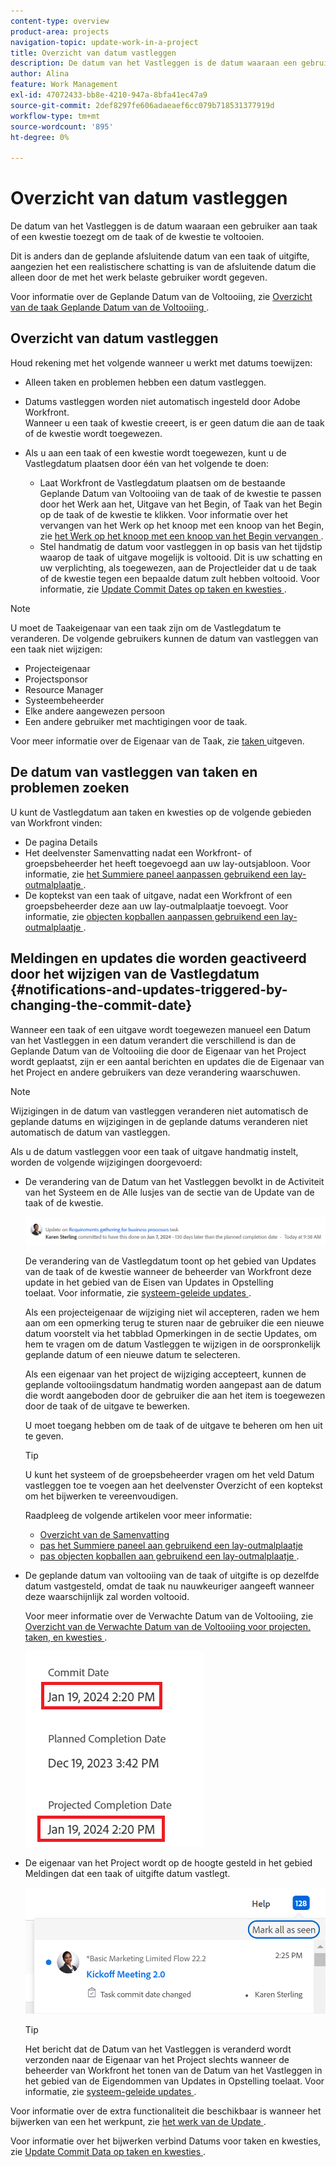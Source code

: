 ```yaml
---
content-type: overview
product-area: projects
navigation-topic: update-work-in-a-project
title: Overzicht van datum vastleggen
description: De datum van het Vastleggen is de datum waaraan een gebruiker aan taak of een kwestie toezegt om de taak of de kwestie te voltooien. Dit is anders dan de geplande afsluitende datum, aangezien het een realistischere schatting is van de afwerkingsdatum die wordt gegeven door de gebruiker die rechtstreeks met het werk is belast.
author: Alina
feature: Work Management
exl-id: 47072433-bb8e-4210-947a-8bfa41ec47a9
source-git-commit: 2def8297fe606adaeaef6cc079b718531377919d
workflow-type: tm+mt
source-wordcount: '895'
ht-degree: 0%

---
```


# Overzicht van datum vastleggen

<!--Audited: 07/2024-->

<!-- <span class="preview">The highlighted information on this page refers to functionality not yet generally available. It is available only in the Preview environment for all customers, or in the Production environment for customers who enabled fast releases.</span>

<span class="preview">For information about fast releases, see [Enable or disable fast releases for your organization](/help/quicksilver/administration-and-setup/set-up-workfront/configure-system-defaults/enable-fast-release-process.md).</span>

<span class="preview">For information about the current release, see [Third Quarter 2024 release overview](/help/quicksilver/product-announcements/product-releases/24-q3-release-activity/24-q3-release-overview.md).</span>-->

De datum van het Vastleggen is de datum waaraan een gebruiker aan taak of een kwestie toezegt om de taak of de kwestie te voltooien.

Dit is anders dan de geplande afsluitende datum van een taak of uitgifte, aangezien het een realistischere schatting is van de afsluitende datum die alleen door de met het werk belaste gebruiker wordt gegeven.

Voor informatie over de Geplande Datum van de Voltooiing, zie [ Overzicht van de taak Geplande Datum van de Voltooiing ](../../../manage-work/tasks/task-information/task-planned-completion-date.md).

## Overzicht van datum vastleggen

Houd rekening met het volgende wanneer u werkt met datums toewijzen:

* Alleen taken en problemen hebben een datum vastleggen.
* Datums vastleggen worden niet automatisch ingesteld door Adobe Workfront.\
  Wanneer u een taak of kwestie creeert, is er geen datum die aan de taak of de kwestie wordt toegewezen.
* Als u aan een taak of een kwestie wordt toegewezen, kunt u de Vastlegdatum plaatsen door één van het volgende te doen:

   * Laat Workfront de Vastlegdatum plaatsen om de bestaande Geplande Datum van Voltooiing van de taak of de kwestie te passen door het Werk aan het, Uitgave van het Begin, of Taak van het Begin op de taak of de kwestie te klikken. Voor informatie over het vervangen van het Werk op het knoop met een knoop van het Begin, zie [ het Werk op het knoop met een knoop van het Begin vervangen ](../../../people-teams-and-groups/create-and-manage-teams/work-on-it-button-to-start-button.md).
   * Stel handmatig de datum voor vastleggen in op basis van het tijdstip waarop de taak of uitgave mogelijk is voltooid. Dit is uw schatting en uw verplichting, als toegewezen, aan de Projectleider dat u de taak of de kwestie tegen een bepaalde datum zult hebben voltooid.
Voor informatie, zie [ Update Commit Dates op taken en kwesties ](/help/quicksilver/manage-work/projects/updating-work-in-a-project/update-commit-date-on-tasks-and-issues.md).

>[!NOTE]
>
>U moet de Taakeigenaar van een taak zijn om de Vastlegdatum te veranderen. De volgende gebruikers kunnen de datum van vastleggen van een taak niet wijzigen:
>
>* Projecteigenaar
>* Projectsponsor
>* Resource Manager
>* Systeembeheerder
>* Elke andere aangewezen persoon
>* Een andere gebruiker met machtigingen voor de taak.
>
>Voor meer informatie over de Eigenaar van de Taak, zie [ taken ](../../../manage-work/tasks/manage-tasks/edit-tasks.md) uitgeven.

## De datum van vastleggen van taken en problemen zoeken

U kunt de Vastlegdatum aan taken en kwesties op de volgende gebieden van Workfront vinden:

* De pagina Details
* Het deelvenster Samenvatting nadat een Workfront- of groepsbeheerder het heeft toegevoegd aan uw lay-outsjabloon. Voor informatie, zie [ het Summiere paneel aanpassen gebruikend een lay-outmalplaatje ](/help/quicksilver/administration-and-setup/customize-workfront/use-layout-templates/customize-home-summary-layout-template.md).
* De koptekst van een taak of uitgave, nadat een Workfront of een groepsbeheerder deze aan uw lay-outmalplaatje toevoegt. Voor informatie, zie [ objecten kopballen aanpassen gebruikend een lay-outmalplaatje ](/help/quicksilver/administration-and-setup/customize-workfront/use-layout-templates/customize-object-headers.md).

## Meldingen en updates die worden geactiveerd door het wijzigen van de Vastlegdatum {#notifications-and-updates-triggered-by-changing-the-commit-date}

Wanneer een taak of een uitgave wordt toegewezen manueel een Datum van het Vastleggen in een datum verandert die verschillend is dan de Geplande Datum van de Voltooiing die door de Eigenaar van het Project wordt geplaatst, zijn er een aantal berichten en updates die de Eigenaar van het Project en andere gebruikers van deze verandering waarschuwen.

>[!NOTE]
>
>Wijzigingen in de datum van vastleggen veranderen niet automatisch de geplande datums en wijzigingen in de geplande datums veranderen niet automatisch de datum van vastleggen.

Als u de datum vastleggen voor een taak of uitgave handmatig instelt, worden de volgende wijzigingen doorgevoerd:

* De verandering van de Datum van het Vastleggen bevolkt in de Activiteit van het Systeem en de Alle lusjes van de sectie van de Update van de taak of de kwestie.

  ![](assets/project-owner-notification-update-stream-that-commit-date-affects-project-timeline.png)

  De verandering van de Vastlegdatum toont op het gebied van Updates van de taak of de kwestie wanneer de beheerder van Workfront deze update in het gebied van de Eisen van Updates in Opstelling toelaat. Voor informatie, zie [ systeem-geleide updates ](../../../administration-and-setup/set-up-workfront/system-tracked-update-feeds/system-tracked-update-feeds.md).

  Als een projecteigenaar de wijziging niet wil accepteren, raden we hem aan om een opmerking terug te sturen naar de gebruiker die een nieuwe datum voorstelt via het tabblad Opmerkingen in de sectie Updates, om hem te vragen om de datum Vastleggen te wijzigen in de oorspronkelijk geplande datum of een nieuwe datum te selecteren.

  Als een eigenaar van het project de wijziging accepteert, kunnen de geplande voltooiingsdatum handmatig worden aangepast aan de datum die wordt aangeboden door de gebruiker die aan het item is toegewezen door de taak of de uitgave te bewerken.

  U moet toegang hebben om de taak of de uitgave te beheren om hen uit te geven.

  >[!TIP]
  >
  >U kunt het systeem of de groepsbeheerder vragen om het veld Datum vastleggen toe te voegen aan het deelvenster Overzicht of een koptekst om het bijwerken te vereenvoudigen.
  >
  >Raadpleeg de volgende artikelen voor meer informatie:
  >
  >* [ Overzicht van de Samenvatting ](/help/quicksilver/workfront-basics/the-new-workfront-experience/summary-overview.md)
  >* [ pas het Summiere paneel aan gebruikend een lay-outmalplaatje ](/help/quicksilver/administration-and-setup/customize-workfront/use-layout-templates/customize-home-summary-layout-template.md)
  >* [ pas objecten kopballen aan gebruikend een lay-outmalplaatje ](/help/quicksilver/administration-and-setup/customize-workfront/use-layout-templates/customize-object-headers.md).

<!--this is no longer possible: 
>[!NOTE]
>
>If you want to see how the timeline of the project is affected by accepting to change the Planned Completion Date of the task, click **Project Timeline**. This opens the task list where you can evaluate the date changes and the project timeline.
>
>
>![](assets/project-owner-notification-update-stream-that-commit-date-affects-project-timeline-highlighted-nwe-350x139.png)  >
>
-->


* De geplande datum van voltooiing van de taak of uitgifte is op dezelfde datum vastgesteld, omdat de taak nu nauwkeuriger aangeeft wanneer deze waarschijnlijk zal worden voltooid.

  Voor meer informatie over de Verwachte Datum van de Voltooiing, zie [ Overzicht van de Verwachte Datum van de Voltooiing voor projecten, taken, en kwesties ](../../../manage-work/projects/planning-a-project/project-projected-completion-date.md).

  ![](assets/task-projected-completion-date-in-details-highlighted-nwe-350x230.png)

* De eigenaar van het Project wordt op de hoogte gesteld in het gebied Meldingen dat een taak of uitgifte datum vastlegt.

  ![](assets/in-product-notification-commit-date-changed-nwe-350x149.png)

  <!--
  <p data-mc-conditions="QuicksilverOrClassic.Draft mode">(NOTE: the tip below is actually wrong and the updates feeds should not control this setting, but at this time it does, according to this issue in Hub: https://hub.workfront.com/issue/61e1aa5e0002a186fdd0a73a10db0fc3/updates?email-source=comm</p>
  -->

  >[!TIP]
  >
  >Het bericht dat de Datum van het Vastleggen is veranderd wordt verzonden naar de Eigenaar van het Project slechts wanneer de beheerder van Workfront het tonen van de Datum van het Vastleggen in het gebied van de Eigendommen van Updates in Opstelling toelaat. Voor informatie, zie [ systeem-geleide updates ](../../../administration-and-setup/set-up-workfront/system-tracked-update-feeds/system-tracked-update-feeds.md).

Voor informatie over de extra functionaliteit die beschikbaar is wanneer het bijwerken van een het werkpunt, zie [ het werk van de Update ](../../../workfront-basics/updating-work-items-and-viewing-updates/update-work.md).

Voor informatie over het bijwerken verbind Datums voor taken en kwesties, zie [ Update Commit Data op taken en kwesties ](../../../manage-work/projects/updating-work-in-a-project/update-commit-date-on-tasks-and-issues.md).

<!--
<div data-mc-conditions="QuicksilverOrClassic.Draft mode">
<h2>Update Commit Dates on tasks and issues</h2>
<p>(NOTE: moved to its own article) </p>
<p>Updating the Commit Date is identical for tasks and issues.</p>
<ol>
<li value="1"> <p>Go to a task or issue that you are assigned to as the <strong>Task Owner</strong>.</p> <p>For more information about finding out who the Task Owner for an issue or task is, see the section <a href="../../../manage-work/tasks/manage-tasks/edit-tasks.md#assignments" class="MCXref xref">Edit tasks</a> in the article <a href="../../../manage-work/tasks/manage-tasks/edit-tasks.md" class="MCXref xref">Edit tasks</a>.</p> </li>
<li value="2"> <p>Click Work on it in the task or issue header</p> <p>Or</p> <p>Click <strong>Start Task</strong> or <strong>Start Issue</strong> if the Work on it button has been customized in your environment to indicate that you are now working on the work item. </p> <p>At this time, the Commit Date and the Planned Completion Date of the task or issue are the same.</p> </li>
<li value="3"> <p data-mc-conditions="QuicksilverOrClassic.Quicksilver">(Optional) If you clicked Start Task or Start Issue, click <strong>Undo</strong> in the lower-left corner of the screen. The Commit Date is removed. </p> <p>For information about replacing the Work On It button with a Start button, see <span href="../../../people-teams-and-groups/create-and-manage-teams/work-on-it-button-to-start-button.md"><a href="../../../people-teams-and-groups/create-and-manage-teams/work-on-it-button-to-start-button.md" class="MCXref xref">Replace the Work On It button with a Start button</a></span>.</p> <note type="tip">
The option to undo your selection to start your work is not available when you click
<span style="font-weight: bold;" data-mc-conditions="QuicksilverOrClassic.Quicksilver">Work on it</span>.
</note> </li>
<li value="4"> <p> Expand the <strong>This will be done by</strong> date picker, and select a new Commit Date.</p>
<div>
<div data-mc-conditions="QuicksilverOrClassic.Quicksilver">
<p>Click <strong>Updates</strong> in the left panel, then click the <strong>Start a new update</strong>><strong>Commit Date</strong></p>
<p>Or</p>
<p>Click <strong>Task Details</strong> or <strong>Issue Details</strong> in the left panel, then double click <strong>Commit Date</strong> and select a new date from calendar. </p>
</div>
<p>The Commit Date and the Planned Completion date are no longer the same.</p>
<p>Instead, the Commit Date and the Projected Completion Date of the task or issue become the same.</p>
<p>The changes are saved automatically.</p>
<p>The Project Owner is notified that you have suggested a new Commit Date for the task or issue and can, at this time, update the Planned Completion Date of the task or issue to match the Commit Date you suggested. For information about the notifications and updates that are triggered by this change, see the section <a href="#notifications-and-updates-triggered-by-changing-the-commit-date" class="MCXref xref">Notifications and updates triggered by changing the Commit Date</a> in this article.</p>
</div> </li>
</ol>
</div>
-->
